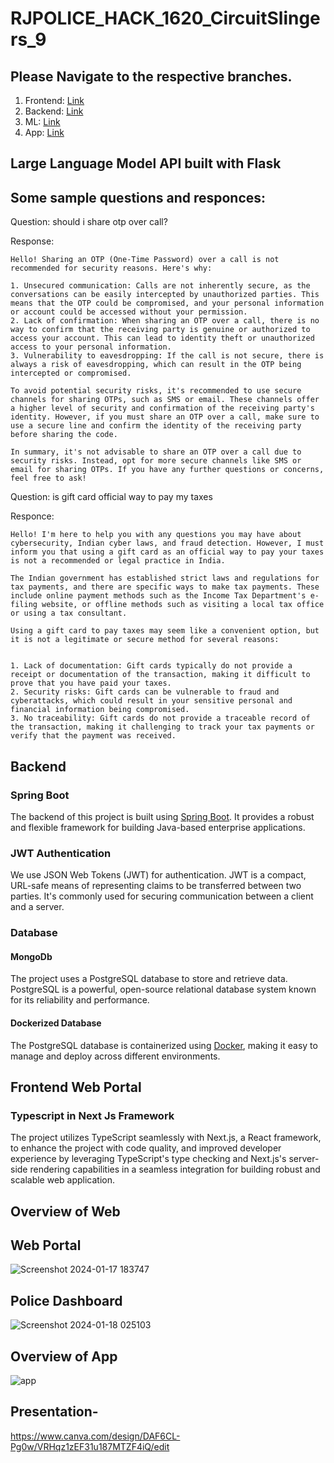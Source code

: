 # RJPOLICE_HACK_1620_CircuitSlingers_9

## Please Navigate to the respective branches.

1) Frontend: [Link](https://github.com/tejasthorat1549/RJPOLICE_HACK_1620_CircuitSlingers_9/tree/fe)
2) Backend: [Link](https://github.com/tejasthorat1549/RJPOLICE_HACK_1620_CircuitSlingers_9/tree/backend)
3) ML: [Link](https://github.com/tejasthorat1549/RJPOLICE_HACK_1620_CircuitSlingers_9/tree/ml)
4) App: [Link](https://github.com/tejasthorat1549/RJPOLICE_HACK_1620_CircuitSlingers_9/tree/app)

## Large Language Model API built with Flask

## Some sample questions and responces:

Question: should i share otp over call?

Response:
```
Hello! Sharing an OTP (One-Time Password) over a call is not recommended for security reasons. Here's why:

1. Unsecured communication: Calls are not inherently secure, as the conversations can be easily intercepted by unauthorized parties. This means that the OTP could be compromised, and your personal information or account could be accessed without your permission.
2. Lack of confirmation: When sharing an OTP over a call, there is no way to confirm that the receiving party is genuine or authorized to access your account. This can lead to identity theft or unauthorized access to your personal information.
3. Vulnerability to eavesdropping: If the call is not secure, there is always a risk of eavesdropping, which can result in the OTP being intercepted or compromised.

To avoid potential security risks, it's recommended to use secure channels for sharing OTPs, such as SMS or email. These channels offer a higher level of security and confirmation of the receiving party's identity. However, if you must share an OTP over a call, make sure to use a secure line and confirm the identity of the receiving party before sharing the code.

In summary, it's not advisable to share an OTP over a call due to security risks. Instead, opt for more secure channels like SMS or email for sharing OTPs. If you have any further questions or concerns, feel free to ask!
```

Question: is gift card official way to pay my taxes

Responce:
```
Hello! I'm here to help you with any questions you may have about cybersecurity, Indian cyber laws, and fraud detection. However, I must inform you that using a gift card as an official way to pay your taxes is not a recommended or legal practice in India.

The Indian government has established strict laws and regulations for tax payments, and there are specific ways to make tax payments. These include online payment methods such as the Income Tax Department's e-filing website, or offline methods such as visiting a local tax office or using a tax consultant.

Using a gift card to pay taxes may seem like a convenient option, but it is not a legitimate or secure method for several reasons:


1. Lack of documentation: Gift cards typically do not provide a receipt or documentation of the transaction, making it difficult to prove that you have paid your taxes.
2. Security risks: Gift cards can be vulnerable to fraud and cyberattacks, which could result in your sensitive personal and financial information being compromised.
3. No traceability: Gift cards do not provide a traceable record of the transaction, making it challenging to track your tax payments or verify that the payment was received.

```
## Backend

### Spring Boot

The backend of this project is built using [Spring Boot](https://spring.io/projects/spring-boot). It provides a robust and flexible framework for building Java-based enterprise applications.

### JWT Authentication

We use JSON Web Tokens (JWT) for authentication. JWT is a compact, URL-safe means of representing claims to be transferred between two parties. It's commonly used for securing communication between a client and a server.

### Database

#### MongoDb

The project uses a PostgreSQL database to store and retrieve data. PostgreSQL is a powerful, open-source relational database system known for its reliability and performance.

#### Dockerized Database

The PostgreSQL database is containerized using [Docker](https://www.docker.com/), making it easy to manage and deploy across different environments.

## Frontend Web Portal

### Typescript in Next Js Framework

The project utilizes TypeScript seamlessly with Next.js, a React framework, to enhance the project with code quality, and improved developer experience by leveraging TypeScript's type checking and Next.js's server-side rendering capabilities in a seamless integration for building robust and scalable web application.

## Overview of Web
## Web Portal
![Screenshot 2024-01-17 183747](https://github.com/TechyMT/RJPOLICE_HACK_1620_CircuitSlingers_9/assets/106727641/be9835ec-ca59-4d59-8b1b-916d0218b612)

## Police Dashboard
![Screenshot 2024-01-18 025103](https://github.com/TechyMT/RJPOLICE_HACK_1620_CircuitSlingers_9/assets/106727641/67d4a2ad-be83-4b60-b1bc-e90bd58c0676)


## Overview of App

![app](https://github.com/TechyMT/RJPOLICE_HACK_1620_CircuitSlingers_9/assets/106727641/ad35c8e8-f699-4c42-8118-b3b4c4e4ae55)


## Presentation- 
https://www.canva.com/design/DAF6CL-Pg0w/VRHqz1zEF31u187MTZF4iQ/edit

